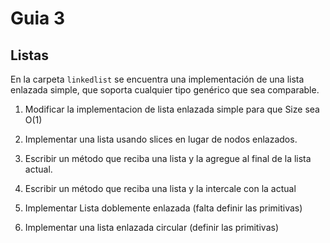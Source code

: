# Guia 3
## Listas

En la carpeta `linkedlist` se encuentra una implementación de una lista enlazada simple, que soporta cualquier tipo genérico que sea comparable.
1. Modificar la implementacion de lista enlazada simple para que Size sea O(1)
2. Implementar una lista usando slices en lugar de nodos enlazados.
3. Escribir un método que reciba una lista y la agregue al final de la lista actual.
4. Escribir un método que reciba una lista y la intercale con la actual
5. Implementar Lista doblemente enlazada (falta definir las primitivas)

6. Implementar una lista enlazada circular (definir las primitivas)